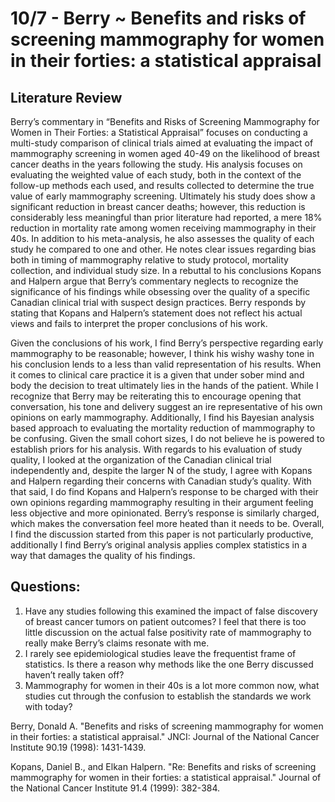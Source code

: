 # 10/7 - Berry ~ Benefits and risks of screening mammography for women in their forties: a statistical appraisal
## Literature Review

Berry’s commentary in “Benefits and Risks of Screening Mammography for Women in Their Forties: a Statistical Appraisal” focuses on conducting a multi-study comparison of clinical trials  aimed at evaluating the impact of mammography screening in women aged 40-49 on the likelihood of breast cancer deaths in the years following the study. His analysis focuses on evaluating the weighted value of each study, both in the context of the follow-up methods each used, and results collected to determine the true value of early mammography screening. Ultimately his study does show a significant reduction in breast cancer deaths; however, this reduction is considerably less meaningful than prior literature had reported, a mere 18% reduction in mortality rate among women receiving mammography in their 40s. In addition to his meta-analysis, he also assesses the quality of each study he compared to one and other. He notes clear issues regarding bias both in timing of mammography relative to study protocol, mortality collection, and individual study size. In a rebuttal to his conclusions Kopans and Halpern argue that Berry’s commentary neglects to recognize the significance of his findings while obsessing over the quality of a specific Canadian clinical trial with suspect design practices. Berry responds by stating that Kopans and Halpern’s statement does not reflect his actual views and fails to interpret the proper conclusions of his work.


Given the conclusions of his work, I find Berry’s perspective regarding early mammography to be reasonable; however, I think his wishy washy tone in his conclusion lends to a less than valid representation of his results. When it comes to clinical care practice it is a given that under sober mind and body the decision to treat ultimately lies in the hands of the patient. While I recognize that Berry may be reiterating this to encourage opening that conversation, his tone and delivery suggest an ire representative of his own opinions on early mammography. Additionally, I find his Bayesian analysis based approach to evaluating the mortality reduction of mammography to be confusing. Given the small cohort sizes, I do not believe he is powered to establish priors for his analysis. With regards to his evaluation of study quality, I looked at the organization of the Canadian clinical trial independently and, despite the larger N of the study, I agree with Kopans and Halpern regarding their concerns with Canadian study’s quality. With that said, I do find Kopans and Halpern’s response to be charged with their own opinions regarding mammography resulting in their argument feeling less objective and more opinionated. Berry’s response is similarly charged, which makes the conversation feel more heated than it needs to be. Overall, I find the discussion started from this paper is not particularly productive, additionally I find Berry’s original analysis applies complex statistics in a way that damages the quality of his findings.

## Questions:
1. Have any studies following this examined the impact of false discovery of breast cancer tumors on patient outcomes? I feel that there is too little discussion on the actual false positivity rate of mammography to really make Berry’s claims resonate with me.
2. I rarely see epidemiological studies leave the frequentist frame of statistics. Is there a reason why methods like the one Berry discussed haven’t really taken off?
3. Mammography for women in their 40s is a lot more common now, what studies cut through the confusion to establish the standards we work with today?


Berry, Donald A. "Benefits and risks of screening mammography for women in their forties: a statistical appraisal." JNCI: Journal of the National Cancer Institute 90.19 (1998): 1431-1439.

Kopans, Daniel B., and Elkan Halpern. "Re: Benefits and risks of screening mammography for women in their forties: a statistical appraisal." Journal of the National Cancer Institute 91.4 (1999): 382-384.
